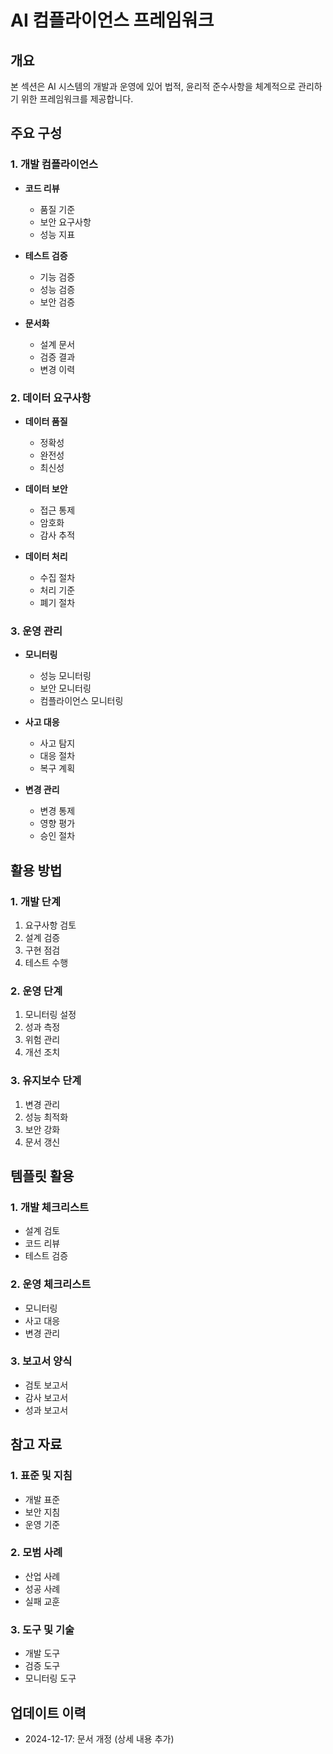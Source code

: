 # AI 컴플라이언스 프레임워크

## 개요

본 섹션은 AI 시스템의 개발과 운영에 있어 법적, 윤리적 준수사항을 체계적으로 관리하기 위한 프레임워크를 제공합니다.

## 주요 구성

### 1. 개발 컴플라이언스
- **코드 리뷰**
  - 품질 기준
  - 보안 요구사항
  - 성능 지표

- **테스트 검증**
  - 기능 검증
  - 성능 검증
  - 보안 검증

- **문서화**
  - 설계 문서
  - 검증 결과
  - 변경 이력

### 2. 데이터 요구사항
- **데이터 품질**
  - 정확성
  - 완전성
  - 최신성

- **데이터 보안**
  - 접근 통제
  - 암호화
  - 감사 추적

- **데이터 처리**
  - 수집 절차
  - 처리 기준
  - 폐기 절차

### 3. 운영 관리
- **모니터링**
  - 성능 모니터링
  - 보안 모니터링
  - 컴플라이언스 모니터링

- **사고 대응**
  - 사고 탐지
  - 대응 절차
  - 복구 계획

- **변경 관리**
  - 변경 통제
  - 영향 평가
  - 승인 절차

## 활용 방법

### 1. 개발 단계
1. 요구사항 검토
2. 설계 검증
3. 구현 점검
4. 테스트 수행

### 2. 운영 단계
1. 모니터링 설정
2. 성과 측정
3. 위험 관리
4. 개선 조치

### 3. 유지보수 단계
1. 변경 관리
2. 성능 최적화
3. 보안 강화
4. 문서 갱신

## 템플릿 활용

### 1. 개발 체크리스트
- 설계 검토
- 코드 리뷰
- 테스트 검증

### 2. 운영 체크리스트
- 모니터링
- 사고 대응
- 변경 관리

### 3. 보고서 양식
- 검토 보고서
- 감사 보고서
- 성과 보고서

## 참고 자료

### 1. 표준 및 지침
- 개발 표준
- 보안 지침
- 운영 기준

### 2. 모범 사례
- 산업 사례
- 성공 사례
- 실패 교훈

### 3. 도구 및 기술
- 개발 도구
- 검증 도구
- 모니터링 도구

## 업데이트 이력
- 2024-12-17: 문서 개정 (상세 내용 추가)

